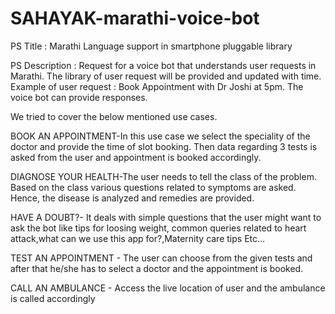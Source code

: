 # SAHAYAK-marathi-voice-bot
PS Title : Marathi Language support in smartphone pluggable library

PS Description : Request for a voice bot that understands user requests in Marathi. The library of user request will be provided and updated with time. Example of user request : Book Appointment with Dr Joshi at 5pm. The voice bot can provide responses.

We tried to cover the below mentioned use cases.

BOOK AN APPOINTMENT-In this use case we select the speciality of the doctor and provide the time of slot booking. Then data regarding 3 tests is asked from the user and appointment is  booked accordingly.

DIAGNOSE YOUR HEALTH-The user needs to tell the class of the problem. Based on the class various questions related to symptoms are asked. Hence, the disease is analyzed and remedies are provided.

HAVE A DOUBT?- It deals with simple questions that the user might want to ask the bot like tips for loosing weight, common queries related to heart attack,what can we use this app for?,Maternity care tips Etc…

TEST AN APPOINTMENT - The user can choose from the given tests and after that he/she has to select a doctor and the appointment is booked.

CALL AN AMBULANCE - Access the live location of user and the ambulance is called accordingly
